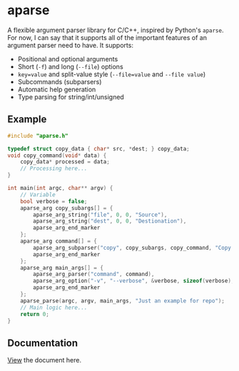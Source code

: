 # aparse

A flexible argument parser library for C/C++, inspired by Python's `aparse`. For now, I can say that it supports all of the important features of an argument parser need to have. It supports:

- Positional and optional arguments
- Short (`-f`) and long (`--file`) options
- `key=value` and split-value style (`--file=value` and `--file value`)
- Subcommands (subparsers)
- Automatic help generation
- Type parsing for string/int/unsigned

## Example
```c
#include "aparse.h"

typedef struct copy_data { char* src, *dest; } copy_data;
void copy_command(void* data) {
    copy_data* processed = data;
    // Processing here...
}

int main(int argc, char** argv) {
    // Variable
    bool verbose = false;
    aparse_arg copy_subargs[] = {
        aparse_arg_string("file", 0, 0, "Source"),
        aparse_arg_string("dest", 0, 0, "Destionation"),
        aparse_arg_end_marker
    };
    aparse_arg command[] = {
        aparse_arg_subparser("copy", copy_subargs, copy_command, "Copy file from source to destination", copy_data, src, dest),
        aparse_arg_end_marker
    };
    aparse_arg main_args[] = {
        aparse_arg_parser("command", command),
        aparse_arg_option("-v", "--verbose", &verbose, sizeof(verbose), true, false, true, "Toggle verbosity"),
        aparse_arg_end_marker
    };
    aparse_parse(argc, argv, main_args, "Just an example for repo");
    // Main logic here...
    return 0;
}
```

## Documentation
[View](./DOCS.md) the document here.
